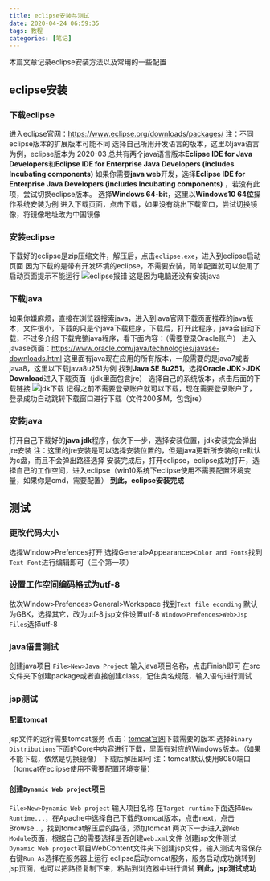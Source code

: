 ```yaml
---
title: eclipse安装与测试
date: 2020-04-24 06:59:35
tags: 教程
categories: [笔记]
---
```

本篇文章记录eclipse安装方法以及常用的一些配置
<!--more-->
## eclipse安装
### 下载eclipse
进入eclipse官网：https://www.eclipse.org/downloads/packages/
注：不同eclipse版本的扩展版本可能不同
选择自己所用开发语言的版本，这里以java语言为例，eclipse版本为 2020-03
总共有两个java语言版本**Eclipse IDE for Java Developers**和**Eclipse IDE for Enterprise Java Developers (includes Incubating components)**
如果你需要**java web**开发，选择**Eclipse IDE for Enterprise Java Developers (includes Incubating components)** ，若没有此项，尝试切换eclipse版本。
选择**Windows 64-bit**，这里以**Windows10 64位**操作系统安装为例
进入下载页面，点击下载，如果没有跳出下载窗口，尝试切换镜像，将镜像地址改为中国镜像
### 安装eclipse
下载好的eclipse是zip压缩文件，解压后，点击`eclipse.exe`，进入到eclipse启动页面
因为下载的是带有开发环境的eclipse，不需要安装，简单配置就可以使用了
启动页面提示不能运行
![eclipse报错](https://i.loli.net/2020/04/24/K3VICjkMBFa6o9e.png)
这是因为电脑还没有安装java
### 下载java
如果你嫌麻烦，直接在浏览器搜索java，进入到java官网下载页面推荐的java版本，文件很小，下载的只是个java下载程序，下载后，打开此程序，java会自动下载，不过多介绍
下载完整java程序，看下面内容：（需要登录Oracle账户）
进入javase页面：https://www.oracle.com/java/technologies/javase-downloads.html
这里面有java现在应用的所有版本，一般需要的是java7或者java8，这里以下载java8u251为例
找到**Java SE 8u251**，选择**Oracle JDK**>**JDK Download**进入下载页面（jdk里面包含jre）
选择自己的系统版本，点击后面的下载链接
![jdk下载](https://i.loli.net/2020/04/24/5DonH4pZYAMm1Kj.png)
记得之前不需要登录账户就可以下载，现在需要登录账户了，登录成功自动跳转下载窗口进行下载（文件200多M，包含jre）
### 安装java
打开自己下载好的**java jdk**程序，依次下一步，选择安装位置，jdk安装完会弹出jre安装
注：这里的jre安装是可以选择安装位置的，但是java更新所安装的jre默认为c盘，而且不会弹出路径选择
安装完成后，打开eclipse，eclipse成功打开，选择自己的工作空间，进入eclipse（win10系统下eclipse使用不需要配置环境变量，如果你是cmd，需要配置）
**到此，eclipse安装完成**
## 测试
### 更改代码大小
选择Window>Prefences打开
选择General>Appearance>`Color and Fonts`找到`Text Font`进行编辑即可（三个第一项）
### 设置工作空间编码格式为utf-8
依次Window>Prefences>General>Workspace
找到`Text file econding`
默认为GBK，选择其它，改为utf-8
jsp文件设置utf-8
`Window>Prefences>Web>Jsp Files`选择utf-8
### java语言测试
创建java项目
`File>New>Java Project`
输入java项目名称，点击Finish即可
在src文件夹下创建package或者直接创建class，记住类名规范，输入语句进行测试
### jsp测试
#### 配置tomcat
jsp文件的运行需要tomcat服务
点击：[tomcat官网](http://tomcat.apache.org/)下载需要的版本
选择`Binary Distributions`下面的Core中内容进行下载，里面有对应的Windows版本。（如果不能下载，依然是切换镜像）
下载后解压即可
注：tomcat默认使用8080端口（tomcat在eclipse使用不需要配置环境变量）
#### 创建`Dynamic Web project`项目
`File>New>Dynamic Web project`
输入项目名称
在`Target runtime`下面选择`New Runtime...`，在Apache中选择自己下载的tomcat版本，点击next，点击Browse...，找到tomcat解压后的路径，添加tomcat
两次下一步进入到`Web Module`页面，根据自己的需要选择是否创建`web.xml`文件
创建jsp文件测试
`Dynamic Web project`项目WebContent文件夹下创建jsp文件，输入测试内容保存
右键`Run As`选择在服务器上运行
eclipse启动tomcat服务，服务启动成功跳转到jsp页面，也可以把路径复制下来，粘贴到浏览器中进行调试
**到此，jsp测试成功**